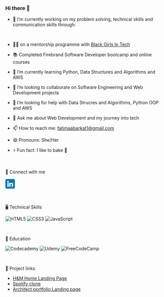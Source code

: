 ### Hi there 👋



- 🔭 I’m currently working on my problem solving, technical skills and communication skills through: 
<br>

- 👩🏾 on a mentorship programme with [Black Girls In Tech](https://www.blackgirlsintech.org/)
- 📚 Completed Firebrand Software Developer bootcamp and online courses









- 🌱 I’m currently learning Python, Data Structures and Algorithms and AWS
- 👯 I’m looking to collaborate on Software Engineering and Web Development projects 
- 🤔 I’m looking for help with Data Strucres and Algorithms, Python OOP and AWS
- 💬 Ask me about Web Development and my journey into tech 
- 📫 How to reach me: fatimaabarkat1@gmail.com
- 😄 Pronouns: She/Her
- ⚡ Fun fact: I like to bake 🧁

<br>

🤝 Connect with me

 


[<img src="images/linkedin.png" alt="alternate text"
width="30px" height="height">](https://www.linkedin.com/in/fatimabarkat/)

<br>


🖥️ Technical Skills

![HTML5](https://img.shields.io/badge/html5-%23E34F26.svg?style=for-the-badge&logo=html5&logoColor=white)
![CSS3](https://img.shields.io/badge/css3-%231572B6.svg?style=for-the-badge&logo=css3&logoColor=white)
![JavaScript](https://img.shields.io/badge/javascript-%23323330.svg?style=for-the-badge&logo=javascript&logoColor=%23F7DF1E)


<br>

📓 Education

![Codecademy](https://img.shields.io/badge/Codecademy-FFF0E5?style=for-the-badge&logo=codecademy&logoColor=1F243A)
![Udemy](https://img.shields.io/badge/Udemy-A435F0?style=for-the-badge&logo=Udemy&logoColor=white)
![FreeCodeCamp](https://img.shields.io/badge/Freecodecamp-%23123.svg?&style=for-the-badge&logo=freecodecamp&logoColor=green)


<br>

📁 Project links

- [H&M Home Landing Page](https://github.com/Fatimaab1/H-M-home-redesign)
- [Spotify clone](https://github.com/Fatimaab1/Spotify-clone)
- [Architect portfolio Landing page](https://github.com/Fatimaab1/architect-portfolio-landingpage)
